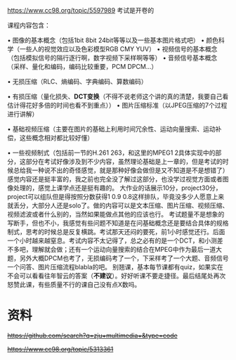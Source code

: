 https://www.cc98.org/topic/5597989  考试是开卷的



课程内容包含： 

• 图像的基本概念（包括1bit 8bit 24bit等等以及一些基本图片格式吧） • 颜色科学（一些人的视觉效应以及色彩模型RGB CMY YUV） • 视频信号的基本概念（包括模拟信号的隔行逐行啊，数字视频下采样啊等等） • 音频信号基本概念（采样、量化和编码，编码比较重要，PCM DPCM…） 

• 无损压缩（RLC、熵编码、字典编码、算数编码） 

• 有损压缩（量化损失、**DCT变换**（不得不说老师这个讲的真的清楚，我要自己看估计得花好多倍的时间也看不到重点）） • 图片压缩标准（以JPEG压缩的7个过程进行讲解）

 • 基础视频压缩（主要在图片的基础上利用时间冗余性、运动向量搜索、运动补偿，这些概念相对都比较好懂） 

• 一些视频制式（包括前一节的H.261 263，和这里的MPEG1 2具体实现中的部分，这部分在考试好像涉及到不少内容，虽然理论基础是上一章的，但是考试的时候总给我一种说不出的奇怪感觉，就是那种好像会做但是又不知道是不是想错了） 感觉内容还是挺丰富的，我之前也完全没了解过这部分，也没学过视觉方面或者图像处理的，感觉上课学点还是挺有趣的。 大作业的话展示10分，project30分，project可以组队但是得按照分数获得1 0.9  0.8这样排队，毕竟没多少人愿意上来就丢分，大部分人还是solo了。做的内容可以是文本压缩、图片压缩、视频压缩、视频滤波或者什么别的，当然如果能做点其他的应该也行。 考试题量不是想象的写断手，但也不小，我感觉有些问题不知道是在问基础概念还是要结合具体的规格制式，思考的时候总是反复横跳。考试那天还闷的要死，前1小时感觉还行。后面一个小时越来越窒息。考试内容不太记得了，总之必有的是一个DCT，和小测差不多吧，理解就会做；还有一个运动向量搜索的结合在MPEG中作为最后一道大题，另外大概DPCM也考了，无损编码考了一个，下采样考了一个大题、音频信号一个问答、图片压缩流程blabla的吧。 别翘课，基本每节课都有quiz，如果实在不会可以看看往年智云的答案（**不建议**）。好好听课不要走捷径。最后结尾处再次怒赞此课，有些质量不行的课自己没有点X数吗。

# 资料

~~https://github.com/search?q=zju+multimedia+&type=code~~

~~https://www.cc98.org/topic/5313361~~

